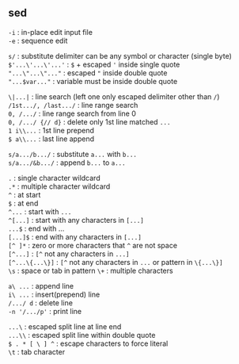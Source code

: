 sed
---

`-i` : in-place edit input file  
`-e` : sequence edit  

`s/` : substitute delimiter can be any symbol or character (single byte)  
`$'...\'...\'...'` : `$` + escaped `'` inside single quote  
`"...\"...\"..."` : escaped `"` inside double quote  
`"...$var..."` : variable must be inside double quote  

`\|...|` : line search (left one only escaped delimiter other than `/`)  
`/1st.../, /last.../` : line range search  
`0, /.../` : line range search from line 0  
`0, /.../ {// d}` : delete only 1st line matched `...`  
`1 i\\...` : 1st line prepend  
`$ a\\...` : last line append

`s/a.../b.../` : substitute `a...` with `b...`  
`s/a.../&b.../` : append `b...` to `a...`  

`.` : single character wildcard  
`.*` : multiple character wildcard  
`^` : at start  
`$` : at end  
`^...` : start with `...`  
`^[...]` : start with any characters in `[...]`  
`...$` : end with ...  
`[...]$` : end with any characters in `[...]`  
`[^ ]*` : zero or more characters that `^` are not space  
`[^...]` : `[^` not any characters in `...]`  
`[^...\{...\}]` : `[^` not any characters in `...` or pattern in `\{...\}]`  
`\s` : space or tab in pattern 
`\+` : multiple characters  

`a\ ...` : append line  
`i\ ...` : insert(prepend) line  
`/.../ d` : delete line  
`-n '/.../p'` : print line  

`...\` : escaped split line at line end  
`...\\` : escaped split line within double quote  
`$ . * [ \ ] ^` : escape characters to force literal  
`\t` : tab character
